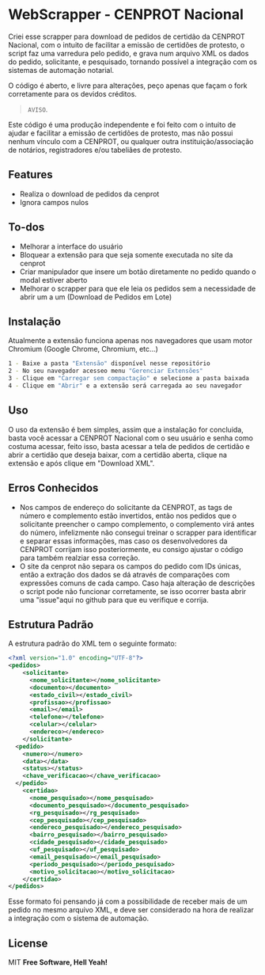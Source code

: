 # WebScrapper - CENPROT Nacional

Criei esse scrapper para download de pedidos de certidão da CENPROT Nacional, com o intuito de facilitar a emissão de certidões de protesto, o script faz uma varredura pelo pedido, e grava num arquivo XML os dados do pedido, solicitante, e pesquisado, tornando possível a integração com os sistemas de automação notarial.

O código é aberto, e livre para alterações, peço apenas que façam o fork corretamente para os devidos créditos.

>  `AVISO`.

Este código é uma produção independente e foi feito com o intuito de ajudar e facilitar a emissão de certidões de protesto, mas não possui nenhum vínculo com a CENPROT, ou qualquer outra instituição/associação de notários, registradores e/ou tabeliães de protesto.

## Features
- Realiza o download de pedidos da cenprot
- Ignora campos nulos

## To-dos
- Melhorar a interface do usuário
- Bloquear a extensão para que seja somente executada no site da cenprot
- Criar manipulador que insere um botão diretamente no pedido quando o modal estiver aberto
- Melhorar o scrapper para que ele leia os pedidos sem a necessidade de abrir um a um (Download de Pedidos em Lote)


## Instalação
Atualmente a extensão funciona apenas nos navegadores que usam motor Chromium (Google Chrome, Chromium, etc...)

```sh
1 - Baixe a pasta "Extensão" disponível nesse repositório
2 - No seu navegador acesseo menu "Gerenciar Extensões"
3 - Clique em "Carregar sem compactação" e selecione a pasta baixada
4 - Clique em "Abrir" e a extensão será carregada ao seu navegador
```

## Uso

O uso da extensão é bem simples, assim que a instalação for concluida, basta você acessar a CENPROT Nacional com o seu usuário e senha como costuma acessar, feito isso, basta acessar a tela de pedidos de certidão e abrir a certidão que deseja baixar, com a certidão aberta, clique na extensão e após clique em "Download XML".

## Erros Conhecidos

- Nos campos de endereço do solicitante da CENPROT, as tags de número e complemento estão invertidos, então nos pedidos que o solicitante preencher o campo complemento, o complemento virá antes do número, infelizmente não consegui treinar o scrapper para identificar e separar essas informações, mas caso os desenvolvedores da CENPROT corrijam isso posteriormente, eu consigo ajustar o código para também realziar essa correção.
- O site da cenprot não separa os campos do pedido com IDs únicas, então a extração dos dados se dá através de comparações com expressões comuns de cada campo. Caso haja alteração de descrições o script pode não funcionar corretamente, se isso ocorrer basta abrir uma "issue"aqui no github para que eu verifique e corrija.


## Estrutura Padrão
A estrutura padrão do XML tem o seguinte formato:

```xml
<?xml version="1.0" encoding="UTF-8"?>
<pedidos>
    <solicitante>
      <nome_solicitante></nome_solicitante>
      <documento></documento>
      <estado_civil></estado_civil>
      <profissao></profissao>
      <email></email>
      <telefone></telefone>
      <celular></celular>
      <endereco></endereco>
    </solicitante>
  <pedido>
    <numero></numero>
    <data></data>
    <status></status>
    <chave_verificacao></chave_verificacao>
  </pedido>
    <certidao>
      <nome_pesquisado></nome_pesquisado>
      <documento_pesquisado></documento_pesquisado>
      <rg_pesquisado></rg_pesquisado>
      <cep_pesquisado></cep_pesquisado>
      <endereco_pesquisado></endereco_pesquisado>
      <bairro_pesquisado></bairro_pesquisado>
      <cidade_pesquisado></cidade_pesquisado>
      <uf_pesquisado></uf_pesquisado>
      <email_pesquisado></email_pesquisado>
      <periodo_pesquisado></periodo_pesquisado>
      <motivo_solicitacao></motivo_solicitacao>
    </certidao>
</pedidos>
```
Esse formato foi pensando já com a possibilidade de receber mais de um pedido no mesmo arquivo XML, e deve ser considerado na hora de realizar a integração com o sistema de automação.

## License
MIT
**Free Software, Hell Yeah!**
